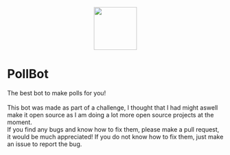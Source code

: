 <div align="center"><img src="https://cdn.discordapp.com/attachments/956292913275502622/964954383584485386/image-removebg-preview.png" width="100"></div>

# PollBot
The best bot to make polls for you!
<br><br>
This bot was made as part of a challenge, I thought that I had might aswell make it open source as I am doing a lot more open source projects at the moment.
<br>
If you find any bugs and know how to fix them, please make a pull request, it would be much appreciated! If you do not know how to fix them, just make an issue to report the bug.